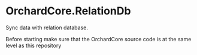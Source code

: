 # OrchardCore.RelationDb
Sync data with relation database.

Before starting
make sure that the OrchardCore source code is at the same level as this repository
